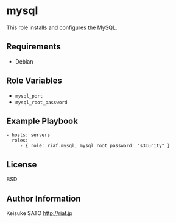 mysql
=====

This role installs and configures the MySQL.

Requirements
------------

* Debian

Role Variables
--------------

* `mysql_port`
* `mysql_root_password`

Example Playbook
----------------

    - hosts: servers
      roles:
         - { role: riaf.mysql, mysql_root_password: "s3cur1ty" }

License
-------

BSD

Author Information
------------------

Keisuke SATO
http://riaf.jp
